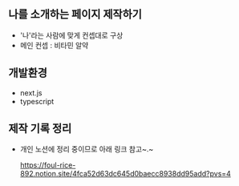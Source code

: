 ## 나를 소개하는 페이지 제작하기

- '나'라는 사람에 맞게 컨셉대로 구상
- 메인 컨셉 : 비타민 알약

## 개발환경

- next.js
- typescript

## 제작 기록 정리

- 개인 노션에 정리 중이므로 아래 링크 참고~.~
  
    https://foul-rice-892.notion.site/4fca52d63dc645d0baecc8938dd95add?pvs=4
